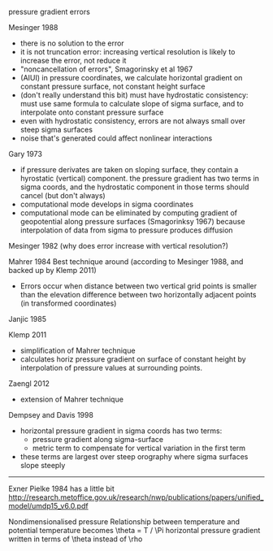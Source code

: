 pressure gradient errors

Mesinger 1988
- there is no solution to the error
- it is not truncation error: increasing vertical resolution is likely to increase the error, not reduce it
- "noncancellation of errors", Smagorinsky et al 1967
- (AIUI) in pressure coordinates, we calculate horizontal gradient on constant pressure surface, not constant height surface
- (don't really understand this bit) must have hydrostatic consistency: must use same formula to calculate slope of sigma surface, and to interpolate onto constant pressure surface
- even with hydrostatic consistency, errors are not always small over steep sigma surfaces
- noise that's generated could affect nonlinear interactions

Gary 1973
- if pressure derivates are taken on sloping surface, they contain a hyrostatic (vertical) component.  the pressure gradient has two terms in sigma coords, and the hydrostatic component in those terms should cancel (but don't always)
- computational mode develops in sigma coordinates
- computational mode can be eliminated by computing gradient of geopotential along pressure surfaces (Smagorinksy 1967) because interpolation of data from sigma to pressure produces diffusion

Mesinger 1982 (why does error increase with vertical resolution?)

Mahrer 1984
Best technique around (according to Mesinger 1988, and backed up by Klemp 2011)
- Errors occur when distance between two vertical grid points is smaller than the elevation difference between two horizontally adjacent points (in transformed coordinates)

Janjic 1985

Klemp 2011
- simplification of Mahrer technique
- calculates horiz pressure gradient on surface of constant height by interpolation of pressure values at surrounding points.

Zaengl 2012
- extension of Mahrer technique

Dempsey and Davis 1998
- horizontal pressure gradient in sigma coords has two terms:
  - pressure gradient along sigma-surface
  - metric term to compensate for vertical variation in the first term
- these terms are largest over steep orography where sigma surfaces slope steeply


-----
Exner
Pielke 1984 has a little bit
http://research.metoffice.gov.uk/research/nwp/publications/papers/unified_model/umdp15_v6.0.pdf

Nondimensionalised pressure
Relationship between temperature and potential temperature becomes \theta = T / \Pi
horizontal pressure gradient written in terms of \theta instead of \rho
